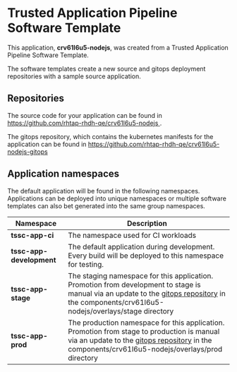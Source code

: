 # Trusted Application Pipeline Software Template

This application, **crv61l6u5-nodejs**, was created from a Trusted Application Pipeline Software Template.

The software templates create a new source and gitops deployment repositories with a sample source application. 

## Repositories

The source code for your application can be found in [https://github.com/rhtap-rhdh-qe/crv61l6u5-nodejs ](https://github.com/rhtap-rhdh-qe/crv61l6u5-nodejs ).
 
The gitops repository, which contains the kubernetes manifests for the application can be found in 
[https://github.com/rhtap-rhdh-qe/crv61l6u5-nodejs-gitops ](https://github.com/rhtap-rhdh-qe/crv61l6u5-nodejs-gitops ) 

## Application namespaces 

The default application will be found in the following namespaces. Applications can be deployed into unique namespaces or multiple software templates can also bet generated into the same group namespaces.  

|  Namespace   |  Description   |  
| -------- | -------- |
| **tssc-app-ci** | The namespace used for CI workloads |
| **tssc-app-development** | The default application during development. Every build will be deployed to this namespace for testing. |
| **tssc-app-stage** | The staging namespace for this application. Promotion from development to stage is manual via an update to the [gitops repository](https://github.com/rhtap-rhdh-qe/crv61l6u5-nodejs-gitops ) in the components/crv61l6u5-nodejs/overlays/stage directory |
| **tssc-app-prod** | The production namespace for this application. Promotion from stage to production is manual via an update to the [gitops repository](https://github.com/rhtap-rhdh-qe/crv61l6u5-nodejs-gitops ) in the components/crv61l6u5-nodejs/overlays/prod directory |